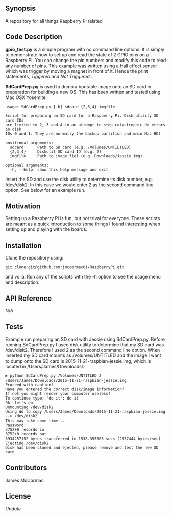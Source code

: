 ## Synopsis

A repository for all things Raspberry Pi related

## Code Description

**gpio_test.py** is a simple program with no command line options. It is simply to demonstrate how to set up and read the state of 2 GPIO pins on a Raspberry Pi. You can change the pin numbers and modify this code to read any number of pins. This example was written using a Hall effect sensor which was trigger by moving a magnet in front of it. Hence the print statements, _Tiggered_ and _Not Triggered_ .

**SdCardPrep.py** is used to dump a bootable image onto an SD card in preparation for building a new OS. This has been written and tested using Mac OSX Yosemite. 

```
usage: SdCardPrep.py [-h] sdcard {2,3,4} imgfile

Script for preparing an SD card for a Raspberry Pi. Disk utility SD card IDs
are limited to 2, 3 and 4 in an attempt to stop catastrophic dd errors on disk
IDs 0 and 1. They are normally the backup partition and main Mac HD)

positional arguments:
  sdcard      Path to SD card (e.g. /Volumes/UNTILTLED)
  {2,3,4}     Diskutil SD card ID (e.g. 2)
  imgfile     Path to image fiel (e.g. Downloads/Jessie.img)

optional arguments:
  -h, --help  show this help message and exit
```

Insert the SD and use the disk utility to determine its disk number, e.g. /dev/disk2. In this case we would enter 2 as the second command line option. See below for an example run.  

## Motivation

Setting up a Raspberry Pi is fun, but not trival for everyone. These scripts are meant as a quick introduction to some things I found interesting when setting up and playing with the boards. 

## Installation

Clone the repositiory using:
```
git clone git@github.com:jmccormac01/RaspberryPi.git
```
and voila. Run any of the scripts with the -h option to see the usage menu and description. 

## API Reference

N/A

## Tests

Example run preparing an SD card with Jessie using SdCardPrep.py. Before running SdCardPrep.py I used disk utility to determine that my SD card was /dev/disk2. Therefore I used 2 as the second command line option. When inserted my SD card mounts as /Volumes/UNTITLED and the image I want to dump onto the SD card is 2015-11-21-raspbian-jessie.img, which is located in /Users/James/Downloads/. 

```
▶ python SdCardPrep.py /Volumes/UNTITLED 2 /Users/James/Downloads/2015-11-21-raspbian-jessie.img
Proceed with caution!
Have you entered the correct disk/image information?
If not you might render your computer useless!
To continue type: 'do it': do it
Ok, let's go!
Unmounting /dev/disk2
Using dd to copy /Users/James/Downloads/2015-11-21-raspbian-jessie.img --> /dev/disk2
This may take some time...
Password:
3752+0 records in
3752+0 records out
3934257152 bytes transferred in 1538.355005 secs (2557444 bytes/sec)
Ejecting /dev/disk2
Disk has been cloned and ejected, please remove and test the new SD card
```

## Contributors

James McCormac

## License

_Update_